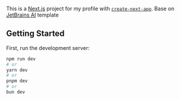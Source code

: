 This is a [Next.js](https://nextjs.org/) project for my profile with [`create-next-app`](https://github.com/vercel/next.js/tree/canary/packages/create-next-app).
Base on [JetBrains AI](https://www.jetbrains.com/ai/) template

## Getting Started

First, run the development server:

```bash
npm run dev
# or
yarn dev
# or
pnpm dev
# or
bun dev
```
